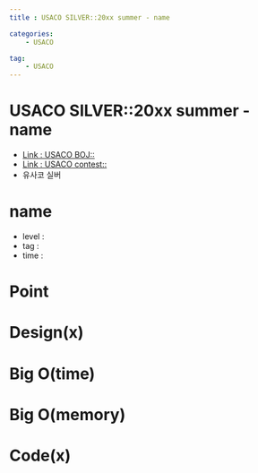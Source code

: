 ```yaml
---
title : USACO SILVER::20xx summer - name

categories:
    - USACO

tag:
    - USACO
---
```

# USACO SILVER::20xx summer - name
- [Link : USACO BOJ::](x)
- [Link : USACO contest::](x)
- 유사코 실버

# name

- level :
- tag :
- time :

# Point

# Design(x)

# Big O(time)

# Big O(memory)

# Code(x)

